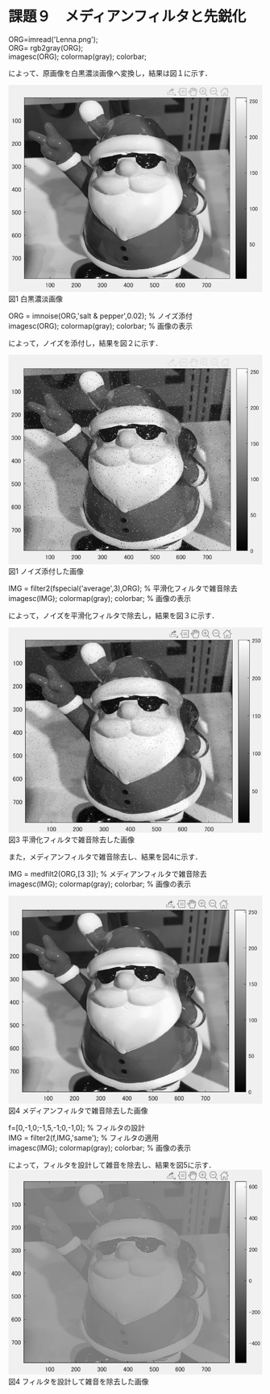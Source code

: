 # 課題９　メディアンフィルタと先鋭化
ORG=imread('Lenna.png');  
ORG= rgb2gray(ORG);  
imagesc(ORG); colormap(gray); colorbar;  

によって、原画像を白黒濃淡画像へ変換し，結果は図１に示す．　

![原画像](https://github.com/hongyuting2017/image_processing/blob/master/image/kadai9-1.jpg)  
図1 白黒濃淡画像  

ORG = imnoise(ORG,'salt & pepper',0.02); % ノイズ添付  
imagesc(ORG); colormap(gray); colorbar; % 画像の表示  

によって，ノイズを添付し，結果を図２に示す．

![原画像](https://github.com/hongyuting2017/image_processing/blob/master/image/kadai9-2.jpg)  
図1 ノイズ添付した画像  


IMG = filter2(fspecial('average',3),ORG); % 平滑化フィルタで雑音除去  
imagesc(IMG); colormap(gray); colorbar; % 画像の表示  

によって，ノイズを平滑化フィルタで除去し，結果を図３に示す．  

![原画像](https://github.com/hongyuting2017/image_processing/blob/master/image/kadai9-3.jpg)  
図3 平滑化フィルタで雑音除去した画像  


また，メディアンフィルタで雑音除去し、結果を図4に示す．  

IMG = medfilt2(ORG,[3 3]); % メディアンフィルタで雑音除去  
imagesc(IMG); colormap(gray); colorbar; % 画像の表示 

![原画像](https://github.com/hongyuting2017/image_processing/blob/master/image/kadai9-4.jpg)  
図4 メディアンフィルタで雑音除去した画像  

f=[0,-1,0;-1,5,-1;0,-1,0]; % フィルタの設計  
IMG = filter2(f,IMG,'same'); % フィルタの適用  
imagesc(IMG); colormap(gray); colorbar; % 画像の表示  

によって，フィルタを設計して雑音を除去し、結果を図5に示す．
![原画像](https://github.com/hongyuting2017/image_processing/blob/master/image/kadai9-5.jpg)  
図4 フィルタを設計して雑音を除去した画像  
